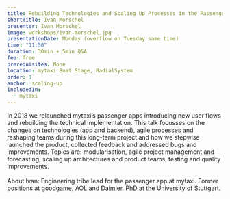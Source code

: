 ```yaml
---
title: Rebuilding Technologies and Scaling Up Processes in the Passenger Tribe at mytaxi
shortTitle: Ivan Morschel
presenter: Ivan Morschel
image: workshops/ivan-morschel.jpg
presentationDate: Monday (overflow on Tuesday same time)
time: "11:50"
duration: 30min + 5min Q&A
fee: free
prerequisites: None
location: mytaxi Boat Stage, RadialSystem
order: 1
anchor: scaling-up
includedIn: 
  - mytaxi
---
```

				
In 2018 we relaunched mytaxi’s passenger apps introducing new user flows and rebuilding the technical implementation. This talk focusses on the changes on technologies (app and backend), agile processes and reshaping teams during this long-term project and how we stepwise launched the product, collected feedback and addressed bugs and improvements. Topics are: modularisation, agile project management and forecasting, scaling up architectures and product teams, testing and quality improvements.<br>
<br>
About Ivan: Engineering tribe lead for the passenger app at mytaxi. Former positions at goodgame, AOL and Daimler. PhD at the University of Stuttgart.
	      	